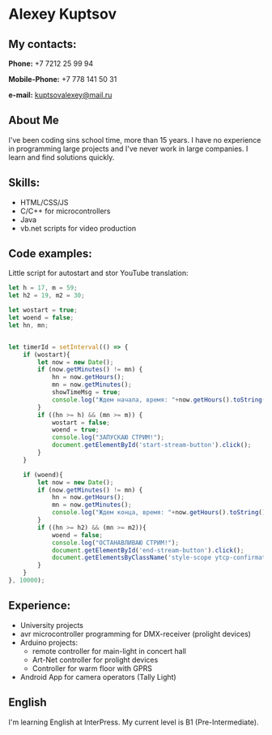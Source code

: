 # Alexey Kuptsov
## My contacts:

__Phone:__ +7 7212 25 99 94

__Mobile-Phone:__ +7 778 141 50 31

__e-mail:__ [kuptsovalexey@mail.ru](mailto:kuptsovalexey@mail.ru)

## About Me
I've been coding sins school time, more than 15 years. I have no experience in programming large projects and I've never work in large companies. I learn and find solutions quickly.

## Skills:
* HTML/CSS/JS
* C/C++ for microcontrollers
* Java
* vb.net scripts for video production

## Code examples:
Little script for autostart and stor YouTube translation:
```javascript
let h = 17, m = 59;
let h2 = 19, m2 = 30;

let wostart = true;
let woend = false;
let hn, mn;


let timerId = setInterval(() => { 
	if (wostart){
		let now = new Date();
		if (now.getMinutes() != mn) {
			hn = now.getHours();
			mn = now.getMinutes();
			showTimeMsg = true;
			console.log("Ждем начала, время: "+now.getHours().toString()+":"+now.getMinutes().toString()+" начало в "+h.toString()+":"+m.toString());
		}
		if ((hn >= h) && (mn >= m)) {
			wostart = false;
			woend = true;
			console.log("ЗАПУСКАЮ СТРИМ!");
			document.getElementById('start-stream-button').click();
		}
	}

	if (woend){
		let now = new Date();
		if (now.getMinutes() != mn) {
			hn = now.getHours();
			mn = now.getMinutes();
			console.log("Ждем конца, время: "+now.getHours().toString()+":"+now.getMinutes().toString()+" конец в "+h2.toString()+":"+m2.toString());
		}
		if ((hn >= h2) && (mn >= m2)){
			woend = false;
			console.log("ОСТАНАВЛИВАЮ СТРИМ!");
			document.getElementById('end-stream-button').click();
			document.getElementsByClassName('style-scope ytcp-confirmation-dialog')[34].click();
		}
	}
}, 10000);
```

## Experience:
* University projects
* avr microcontroller programming for DMX-receiver (prolight devices)
* Arduino projects:
  * remote controller for main-light in concert hall
  * Art-Net controller for prolight devices
  * Controller for warm floor with GPRS
* Android App for camera operators (Tally Light)

## English
I'm learning English at InterPress. My current level is B1 (Pre-Intermediate).